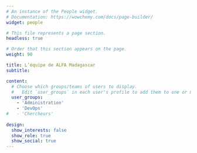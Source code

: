 ```yaml
---
# An instance of the People widget.
# Documentation: https://wowchemy.com/docs/page-builder/
widget: people

# This file represents a page section.
headless: true

# Order that this section appears on the page.
weight: 90

title: L’équipe de ALFA Madagascar
subtitle:

content:
  # Choose which groups/teams of users to display.
  #   Edit `user_groups` in each user's profile to add them to one or more of these groups.
  user_groups:
    - 'Administration'
    - 'DevOps'
#   - 'Chercheurs'
  
design:
  show_interests: false
  show_role: true
  show_social: true
---
```


